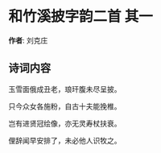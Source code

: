 # 和竹溪披字韵二首  其一

**作者**: 刘克庄

## 诗词内容

玉雪面俄成丑老，琅玕腹未尽呈披。

只今众女各施粉，自古十夫能挽椎。

岂有进贤冠绘像，亦无灵寿杖扶衰。

俚辞闻早安排了，未必他人识牧之。

